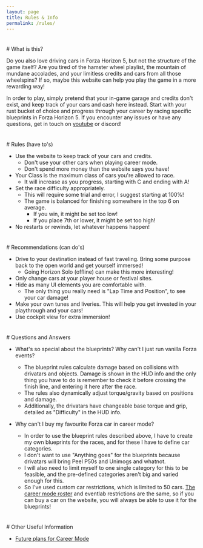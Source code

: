 ```yaml
---
layout: page
title: Rules & Info
permalink: /rules/
---
```



<div style="margin-top: 37px"></div>
# What is this?

Do you also love driving cars in Forza Horizon 5, but not the structure of the game itself?
Are you tired of the hamster wheel playlist, the mountain of mundane accolades, and your limitless credits and cars from all those wheelspins?
If so, maybe this website can help you play the game in a more rewarding way!

In order to play, simply pretend that your in-game garage and credits don't exist, and keep track of your cars and cash here instead.
Start with your rust bucket of choice and progress through your career by racing specific blueprints in Forza Horizon 5.
If you encounter any issues or have any questions, get in touch on [youtube](https://www.youtube.com/@sleepracer5124/featured) or discord!


<div style="margin-top: 37px"></div>
# Rules (have to's)

  * Use the website to keep track of your cars and credits.
      * Don't use your other cars when playing career mode.
      * Don't spend more money than the website says you have!
  * Your Class is the maximum class of cars you're allowed to race.
      * It will increase as you progress, starting with C and ending with A!
  * Set the race difficulty appropriately.
      * This will require some trial and error, I suggest starting at 100%!
      * The game is balanced for finishing somewhere in the top 6 on average.
          * If you win, it might be set too low!
          * If you place 7th or lower, it might be set too high!
  * No restarts or rewinds, let whatever happens happen!


<div style="margin-top: 37px"></div>
# Recommendations (can do's)

  * Drive to your destination instead of fast traveling.
Bring some purpose back to the open world and get yourself immersed!
      * Going Horizon Solo (offline) can make this more interesting!
  * Only change cars at your player house or festival sites.
  * Hide as many UI elements you are comfortable with.
      * The only thing you really need is "Lap Time and Position", to see your car damage!
  * Make your own tunes and liveries.
This will help you get invested in your playthrough and your cars!
  * Use cockpit view for extra immersion!


<div style="margin-top: 37px"></div>
# Questions and Answers

  * What's so special about the blueprints? Why can't I just run vanilla Forza events?
      * The blueprint rules calculate damage based on collisions with drivatars and objects.
Damage is shown in the HUD info and the only thing you have to do is remember to check it before crossing the finish line, and entering it here after the race.
      * The rules also dynamically adjust torque/gravity based on positions and damage.
      * Additionally, the drivatars have changeable base torque and grip, detailed as "Difficulty" in the HUD info.

  * Why can't I buy my favourite Forza car in career mode?
      * In order to use the blueprint rules described above, I have to create my own blueprints for the races, and for these I have to define car categories.
      * I don't want to use "Anything goes" for the blueprints because drivatars will bring Peel P50s and Unimogs and whatnot.
      * I will also need to limit myself to one single category for this to be feasible, and the pre-defined categories aren't big and varied enough for this.
      * So I've used custom car restrictions, which is limited to 50 cars.
[The career mode roster](/roster) and eventlab restrictions are the same, so if you can buy a car on the website, you will always be able to use it for the blueprints!


<div style="margin-top: 37px"></div>
# Other Useful Information

  * [Future plans for Career Mode](/future)

